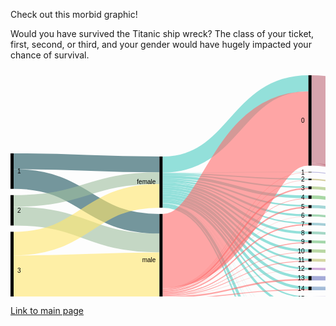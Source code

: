 Check out this morbid graphic!

Would you have survived the Titanic ship wreck? The class of your ticket, first, second, or third, and your gender would have hugely impacted your chance of survival. 


<svg width="720" height="520" xmlns="http://www.w3.org/2000/svg"><g transform="translate(0, 10)"><g class="links" fill="none" stroke-opacity="0.6"><path d="M5,137.65087853323152C121.66666666666667,137.65087853323152,121.66666666666667,142.65087853323146,238.33333333333334,142.65087853323146" style="stroke: rgb(26, 83, 92);" stroke-width="25.301757066462947"></path><path d="M5,166.02750190985492C121.66666666666667,166.02750190985492,121.66666666666667,237.6050420168067,238.33333333333334,237.6050420168067" style="stroke: rgb(26, 83, 92);" stroke-width="31.451489686783805"></path><path d="M5,225.40106951871667C121.66666666666667,225.40106951871667,121.66666666666667,268.35370511841097,238.33333333333334,268.35370511841097" style="stroke: rgb(158, 191, 158);" stroke-width="30.04583651642475"></path><path d="M5,201.06569900687558C121.66666666666667,201.06569900687558,121.66666666666667,164.61420932009167,238.33333333333334,164.61420932009167" style="stroke: rgb(158, 191, 158);" stroke-width="18.624904507257448"></path><path d="M5,331.6883116883116C121.66666666666667,331.6883116883116,121.66666666666667,326.68831168831167,238.33333333333334,326.68831168831167" style="stroke: rgb(255, 230, 109);" stroke-width="86.62337662337661"></path><path d="M5,269.4003055767761C121.66666666666667,269.4003055767761,121.66666666666667,192.9029793735676,238.33333333333334,192.9029793735676" style="stroke: rgb(255, 230, 109);" stroke-width="37.952635599694425"></path><path d="M243.33333333333334,157.05882352941177C360,157.05882352941177,360,166.36363636363672,476.6666666666667,166.36363636363672" style="stroke: rgb(78, 205, 196);" stroke-width="1.7570664629488157"></path><path d="M243.33333333333334,142.9144385026738C360,142.9144385026738,360,12.91443850267408,476.6666666666667,12.91443850267408" style="stroke: rgb(78, 205, 196);" stroke-width="25.828877005347593"></path><path d="M243.33333333333334,181.30634071810545C360,181.30634071810545,360,280.6264323911385,476.6666666666667,280.6264323911385" style="stroke: rgb(78, 205, 196);" stroke-width="4.2169595110771585"></path><path d="M243.33333333333334,210.73720397249812C360,210.73720397249812,360,497.6279602750189,476.6666666666667,497.6279602750189" style="stroke: rgb(78, 205, 196);" stroke-width="2.2841864018334608"></path><path d="M243.33333333333334,162.5057295645531C360,162.5057295645531,360,194.62184873949602,476.6666666666667,194.62184873949602" style="stroke: rgb(78, 205, 196);" stroke-width="4.5683728036669216"></path><path d="M243.33333333333334,177.7922077922078C360,177.7922077922078,360,265.53093964858704,476.6666666666667,265.53093964858704" style="stroke: rgb(78, 205, 196);" stroke-width="2.8113063407181054"></path><path d="M243.33333333333334,168.83116883116884C360,168.83116883116884,360,224.11000763941965,476.6666666666667,224.11000763941965" style="stroke: rgb(78, 205, 196);" stroke-width="3.1627196333078684"></path><path d="M243.33333333333334,174.3659281894576C360,174.3659281894576,360,252.10466004583688,476.6666666666667,252.10466004583688" style="stroke: rgb(78, 205, 196);" stroke-width="4.041252864782276"></path><path d="M243.33333333333334,166.01986249045072C360,166.01986249045072,360,209.01451489686812,476.6666666666667,209.01451489686812" style="stroke: rgb(78, 205, 196);" stroke-width="2.4598930481283423"></path><path d="M243.33333333333334,171.3789152024446C360,171.3789152024446,360,237.00916730328524,476.6666666666667,237.00916730328524" style="stroke: rgb(78, 205, 196);" stroke-width="1.9327731092436975"></path><path d="M243.33333333333334,159.07944996180288C360,159.07944996180288,360,178.9113827349124,476.6666666666667,178.9113827349124" style="stroke: rgb(78, 205, 196);" stroke-width="2.2841864018334608"></path><path d="M243.33333333333334,184.99618029029796C360,184.99618029029796,360,295.19480519480544,476.6666666666667,295.19480519480544" style="stroke: rgb(78, 205, 196);" stroke-width="3.1627196333078684"></path><path d="M243.33333333333334,196.15355233002293C360,196.15355233002293,360,340.3934300993125,476.6666666666667,340.3934300993125" style="stroke: rgb(78, 205, 196);" stroke-width="4.39266615737204"></path><path d="M243.33333333333334,156.00458365164246C360,156.00458365164246,360,154.78227654698276,476.6666666666667,154.78227654698276" style="stroke: rgb(78, 205, 196);" stroke-width="0.35141329258976317"></path><path d="M243.33333333333334,204.58747135217726C360,204.58747135217726,360,415.3284950343771,476.6666666666667,415.3284950343771" style="stroke: rgb(78, 205, 196);" stroke-width="0.17570664629488159"></path><path d="M243.33333333333334,204.76317799847214C360,204.76317799847214,360,435.85561497326177,476.6666666666667,435.85561497326177" style="stroke: rgb(78, 205, 196);" stroke-width="0.17570664629488159"></path><path d="M243.33333333333334,191.76088617265088C360,191.76088617265088,360,323.54087089381215,476.6666666666667,323.54087089381215" style="stroke: rgb(78, 205, 196);" stroke-width="4.39266615737204"></path><path d="M243.33333333333334,188.07104660045837C360,188.07104660045837,360,309.49961802903,476.6666666666667,309.49961802903" style="stroke: rgb(78, 205, 196);" stroke-width="2.987012987012987"></path><path d="M243.33333333333334,202.47899159663868C360,202.47899159663868,360,372.3414820473642,476.6666666666667,372.3414820473642" style="stroke: rgb(78, 205, 196);" stroke-width="3.6898395721925135"></path><path d="M243.33333333333334,205.02673796791447C360,205.02673796791447,360,446.1191749427041,476.6666666666667,446.1191749427041" style="stroke: rgb(78, 205, 196);" stroke-width="0.35141329258976317"></path><path d="M243.33333333333334,207.31092436974794C360,207.31092436974794,360,471.56608097784544,476.6666666666667,471.56608097784544" style="stroke: rgb(78, 205, 196);" stroke-width="4.2169595110771585"></path><path d="M243.33333333333334,199.49197860962568C360,199.49197860962568,360,355.13750954927406,476.6666666666667,355.13750954927406" style="stroke: rgb(78, 205, 196);" stroke-width="2.2841864018334608"></path><path d="M243.33333333333334,209.50725744843396C360,209.50725744843396,360,486.2223071046598,476.6666666666667,486.2223071046598" style="stroke: rgb(78, 205, 196);" stroke-width="0.17570664629488159"></path><path d="M243.33333333333334,204.41176470588238C360,204.41176470588238,360,405.15278838808223,476.6666666666667,405.15278838808223" style="stroke: rgb(78, 205, 196);" stroke-width="0.17570664629488159"></path><path d="M243.33333333333334,352.69289533995413C360,352.69289533995413,360,297.39113827349144,476.6666666666667,297.39113827349144" style="stroke: rgb(255, 107, 107);" stroke-width="1.2299465240641712"></path><path d="M243.33333333333334,281.26814362108473C360,281.26814362108473,360,85.21772345301785,476.6666666666667,85.21772345301785" style="stroke: rgb(255, 107, 107);" stroke-width="118.77769289533995"></path><path d="M243.33333333333334,342.8533231474408C360,342.8533231474408,360,181.19556913674586,476.6666666666667,181.19556913674586" style="stroke: rgb(255, 107, 107);" stroke-width="2.2841864018334608"></path><path d="M243.33333333333334,365.3437738731857C360,365.3437738731857,360,458.6669213139799,476.6666666666667,458.6669213139799" style="stroke: rgb(255, 107, 107);" stroke-width="1.5813598166539342"></path><path d="M243.33333333333334,363.7624140565317C360,363.7624140565317,360,447.08556149732595,476.6666666666667,447.08556149732595" style="stroke: rgb(255, 107, 107);" stroke-width="1.5813598166539342"></path><path d="M243.33333333333334,346.01604278074865C360,346.01604278074865,360,211.38655462184903,476.6666666666667,211.38655462184903" style="stroke: rgb(255, 107, 107);" stroke-width="2.2841864018334608"></path><path d="M243.33333333333334,348.5637891520244C360,348.5637891520244,360,239.02979373567638,476.6666666666667,239.02979373567638" style="stroke: rgb(255, 107, 107);" stroke-width="2.1084797555385792"></path><path d="M243.33333333333334,369.38502673796796C360,369.38502673796796,360,499.3850267379677,476.6666666666667,499.3850267379677" style="stroke: rgb(255, 107, 107);" stroke-width="1.2299465240641712"></path><path d="M243.33333333333334,350.40870893812064C360,350.40870893812064,360,267.72727272727303,476.6666666666667,267.72727272727303" style="stroke: rgb(255, 107, 107);" stroke-width="1.5813598166539342"></path><path d="M243.33333333333334,344.4346829640947C360,344.4346829640947,360,197.3453017570667,476.6666666666667,197.3453017570667" style="stroke: rgb(255, 107, 107);" stroke-width="0.8785332314744079"></path><path d="M243.33333333333334,367.36440030557685C360,367.36440030557685,360,474.90450725744824,476.6666666666667,474.90450725744824" style="stroke: rgb(255, 107, 107);" stroke-width="2.4598930481283423"></path><path d="M243.33333333333334,362.8838808250573C360,362.8838808250573,360,425.6799083269669,476.6666666666667,425.6799083269669" style="stroke: rgb(255, 107, 107);" stroke-width="0.17570664629488159"></path><path d="M243.33333333333334,354.8892284186402C360,354.8892284186402,360,326.9671504965624,476.6666666666667,326.9671504965624" style="stroke: rgb(255, 107, 107);" stroke-width="2.4598930481283423"></path><path d="M243.33333333333334,340.92055003819706C360,340.92055003819706,360,155.22154316271997,476.6666666666667,155.22154316271997" style="stroke: rgb(255, 107, 107);" stroke-width="0.5271199388846448"></path><path d="M243.33333333333334,359.63330786860195C360,359.63330786860195,360,358.3880825057293,476.6666666666667,358.3880825057293" style="stroke: rgb(255, 107, 107);" stroke-width="4.2169595110771585"></path><path d="M243.33333333333334,356.82200152788386C360,356.82200152788386,360,343.2925897631781,476.6666666666667,343.2925897631781" style="stroke: rgb(255, 107, 107);" stroke-width="1.4056531703590527"></path><path d="M243.33333333333334,347.3338426279602C360,347.3338426279602,360,225.86707410236846,476.6666666666667,225.86707410236846" style="stroke: rgb(255, 107, 107);" stroke-width="0.35141329258976317"></path><path d="M243.33333333333334,362.7081741787624C360,362.7081741787624,360,415.504201680672,476.6666666666667,415.504201680672" style="stroke: rgb(255, 107, 107);" stroke-width="0.17570664629488159"></path><path d="M243.33333333333334,351.63865546218483C360,351.63865546218483,360,283.17417876241433,476.6666666666667,283.17417876241433" style="stroke: rgb(255, 107, 107);" stroke-width="0.8785332314744079"></path><path d="M243.33333333333334,353.4835752482811C360,353.4835752482811,360,311.16883116883133,476.6666666666667,311.16883116883133" style="stroke: rgb(255, 107, 107);" stroke-width="0.35141329258976317"></path><path d="M243.33333333333334,341.4476699770817C360,341.4476699770817,360,167.50572956455343,476.6666666666667,167.50572956455343" style="stroke: rgb(255, 107, 107);" stroke-width="0.5271199388846448"></path><path d="M243.33333333333334,362.53246753246754C360,362.53246753246754,360,394.97708174178734,476.6666666666667,394.97708174178734" style="stroke: rgb(255, 107, 107);" stroke-width="0.17570664629488159"></path><path d="M243.33333333333334,368.6822001527884C360,368.6822001527884,360,486.3980137509547,476.6666666666667,486.3980137509547" style="stroke: rgb(255, 107, 107);" stroke-width="0.17570664629488159"></path><path d="M243.33333333333334,361.91749427043544C360,361.91749427043544,360,374.3621084797553,476.6666666666667,374.3621084797553" style="stroke: rgb(255, 107, 107);" stroke-width="0.35141329258976317"></path><path d="M243.33333333333334,362.2689075630252C360,362.2689075630252,360,384.713521772345,476.6666666666667,384.713521772345" style="stroke: rgb(255, 107, 107);" stroke-width="0.35141329258976317"></path><path d="M481.6666666666667,166.627196333079C598.3333333333334,166.627196333079,598.3333333333334,288.2085561497326,715,288.2085561497326" style="stroke: rgb(191, 181, 105);" stroke-width="2.2841864018334608"></path><path d="M481.6666666666667,295.8097784568375C598.3333333333334,295.8097784568375,598.3333333333334,327.3911382734912,715,327.3911382734912" style="stroke: rgb(186, 191, 105);" stroke-width="4.39266615737204"></path><path d="M481.6666666666667,70.28265851795292C598.3333333333334,70.28265851795292,598.3333333333334,200.28265851795265,715,200.28265851795265" style="stroke: rgb(191, 105, 120);" stroke-width="140.56531703590528"></path><path d="M481.6666666666667,142.5859434682967C598.3333333333334,142.5859434682967,598.3333333333334,284.16730328495026,715,284.16730328495026" style="stroke: rgb(191, 105, 120);" stroke-width="4.041252864782276"></path><path d="M481.6666666666667,180.05347593582914C598.3333333333334,180.05347593582914,598.3333333333334,291.63483575248273,715,291.63483575248273" style="stroke: rgb(155, 191, 105);" stroke-width="4.5683728036669216"></path><path d="M481.6666666666667,281.0656990068757C598.3333333333334,281.0656990068757,598.3333333333334,322.6470588235294,715,322.6470588235294" style="stroke: rgb(140, 191, 105);" stroke-width="5.095492742551566"></path><path d="M481.6666666666667,498.33078686019843C598.3333333333334,498.33078686019843,598.3333333333334,368.3307868601987,715,368.3307868601987" style="stroke: rgb(125, 191, 105);" stroke-width="3.33842627960275"></path><path d="M481.6666666666667,496.5737203972496C598.3333333333334,496.5737203972496,598.3333333333334,272.0588235294118,715,272.0588235294118" style="stroke: rgb(125, 191, 105);" stroke-width="0.17570664629488159"></path><path d="M481.6666666666667,195.06111535523323C598.3333333333334,195.06111535523323,598.3333333333334,296.6424751718869,715,296.6424751718869" style="stroke: rgb(110, 191, 105);" stroke-width="5.446906035141329"></path><path d="M481.6666666666667,266.32161955691396C598.3333333333334,266.32161955691396,598.3333333333334,317.9029793735676,715,317.9029793735676" style="stroke: rgb(105, 191, 115);" stroke-width="4.39266615737204"></path><path d="M481.6666666666667,224.28571428571453C598.3333333333334,224.28571428571453,598.3333333333334,305.86707410236824,715,305.86707410236824" style="stroke: rgb(105, 191, 130);" stroke-width="3.5141329258976315"></path><path d="M481.6666666666667,458.75477463712735C598.3333333333334,458.75477463712735,598.3333333333334,359.1061879297174,715,359.1061879297174" style="stroke: rgb(105, 191, 145);" stroke-width="1.4056531703590527"></path><path d="M481.6666666666667,457.9640947288004C598.3333333333334,457.9640947288004,598.3333333333334,271.70741023682206,715,271.70741023682206" style="stroke: rgb(105, 191, 145);" stroke-width="0.17570664629488159"></path><path d="M481.6666666666667,252.10466004583688C598.3333333333334,252.10466004583688,598.3333333333334,313.6860198624904,715,313.6860198624904" style="stroke: rgb(105, 191, 161);" stroke-width="4.041252864782276"></path><path d="M481.6666666666667,446.294881588999C598.3333333333334,446.294881588999,598.3333333333334,271.26814362108485,715,271.26814362108485" style="stroke: rgb(105, 191, 176);" stroke-width="0.7028265851795263"></path><path d="M481.6666666666667,447.26126814362084C598.3333333333334,447.26126814362084,598.3333333333334,357.7883880825058,715,357.7883880825058" style="stroke: rgb(105, 191, 176);" stroke-width="1.2299465240641712"></path><path d="M481.6666666666667,210.15660809778487C598.3333333333334,210.15660809778487,598.3333333333334,301.73796791443846,715,301.73796791443846" style="stroke: rgb(105, 191, 191);" stroke-width="4.744079449961803"></path><path d="M481.6666666666667,238.06340718105454C598.3333333333334,238.06340718105454,598.3333333333334,309.64476699770813,715,309.64476699770813" style="stroke: rgb(105, 176, 191);" stroke-width="4.041252864782276"></path><path d="M481.6666666666667,472.8838808250571C598.3333333333334,472.8838808250571,598.3333333333334,363.05958747135224,715,363.05958747135224" style="stroke: rgb(105, 161, 191);" stroke-width="6.501145912910618"></path><path d="M481.6666666666667,469.54545454545433C598.3333333333334,469.54545454545433,598.3333333333334,271.88311688311694,715,271.88311688311694" style="stroke: rgb(105, 161, 191);" stroke-width="0.17570664629488159"></path><path d="M481.6666666666667,341.1841100076395C598.3333333333334,341.1841100076395,598.3333333333334,342.4140565317036,715,342.4140565317036" style="stroke: rgb(105, 145, 191);" stroke-width="5.622612681436211"></path><path d="M481.6666666666667,338.28495034377397C598.3333333333334,338.28495034377397,598.3333333333334,270.82887700534764,715,270.82887700534764" style="stroke: rgb(105, 145, 191);" stroke-width="0.17570664629488159"></path><path d="M481.6666666666667,425.6799083269669C598.3333333333334,425.6799083269669,598.3333333333334,356.90985485103135,715,356.90985485103135" style="stroke: rgb(105, 130, 191);" stroke-width="0.17570664629488159"></path><path d="M481.6666666666667,324.77081741787634C598.3333333333334,324.77081741787634,598.3333333333334,336.1764705882353,715,336.1764705882353" style="stroke: rgb(105, 115, 191);" stroke-width="6.8525592055003814"></path><path d="M481.6666666666667,155.04583651642508C598.3333333333334,155.04583651642508,598.3333333333334,286.62719633307864,715,286.62719633307864" style="stroke: rgb(110, 105, 191);" stroke-width="0.8785332314744079"></path><path d="M481.6666666666667,357.2459893048126C598.3333333333334,357.2459893048126,598.3333333333334,348.475935828877,715,348.475935828877" style="stroke: rgb(125, 105, 191);" stroke-width="6.501145912910618"></path><path d="M481.6666666666667,415.41634835752456C598.3333333333334,415.41634835752456,598.3333333333334,356.64629488158903,715,356.64629488158903" style="stroke: rgb(140, 105, 191);" stroke-width="0.35141329258976317"></path><path d="M481.6666666666667,435.85561497326177C598.3333333333334,435.85561497326177,598.3333333333334,357.08556149732624,715,357.08556149732624" style="stroke: rgb(155, 105, 191);" stroke-width="0.17570664629488159"></path><path d="M481.6666666666667,309.7631779984723C598.3333333333334,309.7631779984723,598.3333333333334,331.1688311688312,715,331.1688311688312" style="stroke: rgb(171, 105, 191);" stroke-width="3.1627196333078684"></path><path d="M481.6666666666667,308.0939648586709C598.3333333333334,308.0939648586709,598.3333333333334,270.65317035905275,715,270.65317035905275" style="stroke: rgb(171, 105, 191);" stroke-width="0.17570664629488159"></path><path d="M481.6666666666667,372.517188693659C598.3333333333334,372.517188693659,598.3333333333334,353.74713521772344,715,353.74713521772344" style="stroke: rgb(186, 105, 191);" stroke-width="4.041252864782276"></path><path d="M481.6666666666667,394.97708174178734C598.3333333333334,394.97708174178734,598.3333333333334,356.2070282658518,715,356.2070282658518" style="stroke: rgb(191, 105, 181);" stroke-width="0.17570664629488159"></path><path d="M481.6666666666667,486.31016042780726C598.3333333333334,486.31016042780726,598.3333333333334,366.48586707410243,715,366.48586707410243" style="stroke: rgb(191, 105, 166);" stroke-width="0.35141329258976317"></path><path d="M481.6666666666667,405.15278838808223C598.3333333333334,405.15278838808223,598.3333333333334,356.3827349121467,715,356.3827349121467" style="stroke: rgb(191, 105, 150);" stroke-width="0.17570664629488159"></path><path d="M481.6666666666667,384.713521772345C598.3333333333334,384.713521772345,598.3333333333334,355.9434682964095,715,355.9434682964095" style="stroke: rgb(191, 105, 135);" stroke-width="0.35141329258976317"></path></g><g class="nodes" font-family="Arial, Helvetica" font-size="10"><g><rect x="476.6666666666667" y="2.8421709430404007e-13" height="144.6065699006876" width="5" fill="#000"></rect><text x="470.6666666666667" y="72.30328495034408" dy="0.35em" text-anchor="end">0</text></g><g><rect x="476.6666666666667" y="154.60656990068787" height="0.878533231474421" width="5" fill="#000"></rect><text x="470.6666666666667" y="155.04583651642508" dy="0.35em" text-anchor="end">1</text></g><g><rect x="476.6666666666667" y="278.51795263559995" height="5.095492742551528" width="5" fill="#000"></rect><text x="470.6666666666667" y="281.0656990068757" dy="0.35em" text-anchor="end">10</text></g><g><rect x="476.6666666666667" y="293.6134453781515" height="4.392666157371991" width="5" fill="#000"></rect><text x="470.6666666666667" y="295.8097784568375" dy="0.35em" text-anchor="end">11</text></g><g><rect x="476.6666666666667" y="308.0061115355235" height="3.338426279602686" width="5" fill="#000"></rect><text x="470.6666666666667" y="309.6753246753248" dy="0.35em" text-anchor="end">12</text></g><g><rect x="476.6666666666667" y="321.34453781512616" height="6.85255920550037" width="5" fill="#000"></rect><text x="470.6666666666667" y="324.77081741787634" dy="0.35em" text-anchor="end">13</text></g><g><rect x="476.6666666666667" y="384.53781512605013" height="0.3514132925897684" width="5" fill="#000"></rect><text x="470.6666666666667" y="384.713521772345" dy="0.35em" text-anchor="end">13 15</text></g><g><rect x="476.6666666666667" y="394.8892284186399" height="0.1757066462948842" width="5" fill="#000"></rect><text x="470.6666666666667" y="394.97708174178734" dy="0.35em" text-anchor="end">13 15 B</text></g><g><rect x="476.6666666666667" y="338.19709702062653" height="5.7983193277307805" width="5" fill="#000"></rect><text x="470.6666666666667" y="341.0962566844919" dy="0.35em" text-anchor="end">14</text></g><g><rect x="476.6666666666667" y="353.9954163483573" height="6.5011459129106015" width="5" fill="#000"></rect><text x="470.6666666666667" y="357.2459893048126" dy="0.35em" text-anchor="end">15</text></g><g><rect x="476.6666666666667" y="405.0649350649348" height="0.1757066462948842" width="5" fill="#000"></rect><text x="470.6666666666667" y="405.15278838808223" dy="0.35em" text-anchor="end">15 16</text></g><g><rect x="476.6666666666667" y="370.4965622612679" height="4.041252864782223" width="5" fill="#000"></rect><text x="470.6666666666667" y="372.517188693659" dy="0.35em" text-anchor="end">16</text></g><g><rect x="476.6666666666667" y="165.4851031321623" height="2.284186401833381" width="5" fill="#000"></rect><text x="470.6666666666667" y="166.62719633307898" dy="0.35em" text-anchor="end">2</text></g><g><rect x="476.6666666666667" y="177.76928953399567" height="4.568372803666875" width="5" fill="#000"></rect><text x="470.6666666666667" y="180.0534759358291" dy="0.35em" text-anchor="end">3</text></g><g><rect x="476.6666666666667" y="192.33766233766255" height="5.44690603514141" width="5" fill="#000"></rect><text x="470.6666666666667" y="195.06111535523326" dy="0.35em" text-anchor="end">4</text></g><g><rect x="476.6666666666667" y="207.78456837280396" height="4.74407944996176" width="5" fill="#000"></rect><text x="470.6666666666667" y="210.15660809778484" dy="0.35em" text-anchor="end">5</text></g><g><rect x="476.6666666666667" y="415.24064171122967" height="0.3514132925897684" width="5" fill="#000"></rect><text x="470.6666666666667" y="415.41634835752456" dy="0.35em" text-anchor="end">5 7</text></g><g><rect x="476.6666666666667" y="425.59205500381944" height="0.1757066462948842" width="5" fill="#000"></rect><text x="470.6666666666667" y="425.6799083269669" dy="0.35em" text-anchor="end">5 9</text></g><g><rect x="476.6666666666667" y="222.52864782276572" height="3.514132925897684" width="5" fill="#000"></rect><text x="470.6666666666667" y="224.28571428571456" dy="0.35em" text-anchor="end">6</text></g><g><rect x="476.6666666666667" y="236.0427807486634" height="4.0412528647823365" width="5" fill="#000"></rect><text x="470.6666666666667" y="238.06340718105457" dy="0.35em" text-anchor="end">7</text></g><g><rect x="476.6666666666667" y="250.08403361344574" height="4.041252864782223" width="5" fill="#000"></rect><text x="470.6666666666667" y="252.10466004583685" dy="0.35em" text-anchor="end">8</text></g><g><rect x="476.6666666666667" y="435.7677616501143" height="0.1757066462948842" width="5" fill="#000"></rect><text x="470.6666666666667" y="435.85561497326177" dy="0.35em" text-anchor="end">8 10</text></g><g><rect x="476.6666666666667" y="264.12528647822796" height="4.392666157371991" width="5" fill="#000"></rect><text x="470.6666666666667" y="266.32161955691396" dy="0.35em" text-anchor="end">9</text></g><g><rect x="476.6666666666667" y="445.9434682964092" height="1.9327731092437261" width="5" fill="#000"></rect><text x="470.6666666666667" y="446.90985485103107" dy="0.35em" text-anchor="end">A</text></g><g><rect x="476.6666666666667" y="457.87624140565293" height="1.5813598166539578" width="5" fill="#000"></rect><text x="470.6666666666667" y="458.6669213139799" dy="0.35em" text-anchor="end">B</text></g><g><rect x="476.6666666666667" y="469.4576012223069" height="6.676852559205486" width="5" fill="#000"></rect><text x="470.6666666666667" y="472.79602750190963" dy="0.35em" text-anchor="end">C</text></g><g><rect x="476.6666666666667" y="486.1344537815124" height="0.3514132925897684" width="5" fill="#000"></rect><text x="470.6666666666667" y="486.31016042780726" dy="0.35em" text-anchor="end">C D</text></g><g><rect x="476.6666666666667" y="496.48586707410215" height="3.51413292589757" width="5" fill="#000"></rect><text x="470.6666666666667" y="498.24293353705093" dy="0.35em" text-anchor="end">D</text></g><g><rect x="0" y="125.00000000000006" height="56.7532467532468" width="5" fill="#000"></rect><text x="11" y="153.37662337662346" dy="0.35em" text-anchor="start">1</text></g><g><rect x="0" y="191.75324675324686" height="48.67074102368201" width="5" fill="#000"></rect><text x="11" y="216.08861726508786" dy="0.35em" text-anchor="start">2</text></g><g><rect x="0" y="250.42398777692887" height="124.57601222307105" width="5" fill="#000"></rect><text x="11" y="312.7119938884644" dy="0.35em" text-anchor="start">3</text></g><g><rect x="238.33333333333334" y="130" height="81.87929717341478" width="5" fill="#000"></rect><text x="232.33333333333334" y="170.9396485867074" dy="0.35em" text-anchor="end">female</text></g><g><rect x="238.33333333333334" y="221.87929717341478" height="148.12070282658522" width="5" fill="#000"></rect><text x="232.33333333333334" y="295.9396485867074" dy="0.35em" text-anchor="end">male</text></g><g><rect x="715" y="130" height="142.14667685255918" width="5" fill="#000"></rect><text x="709" y="201.07333842627958" dy="0.35em" text-anchor="end">no</text></g><g><rect x="715" y="282.14667685255915" height="87.85332314744085" width="5" fill="#000"></rect><text x="709" y="326.0733384262796" dy="0.35em" text-anchor="end">yes</text></g></g></g></svg>


[Link to main page](https://carlynpetrella.github.io/carlynrocks/)
